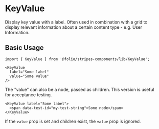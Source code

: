 # KeyValue

Display key value with a label. Often used in combination with a grid to display relevant information about a certain content type - e.g. User Information.

## Basic Usage

```
import { KeyValue } from '@folio/stripes-components/lib/KeyValue';

<KeyValue
  label="Some label"
  value="Some value"
/>
```

The "value" can also be a node, passed as children. This version is useful for acceptance testing.
```
<KeyValue label="Some label">
  <span data-test-id="my-test-string">Some node</span>
</KeyValue>
```

If the `value` prop is set and children exist, the `value` prop is ignored.
